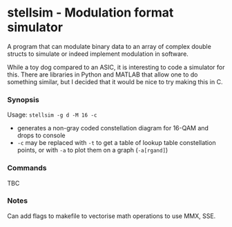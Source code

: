 # stellsim - Modulation format simulator

A program that can modulate binary data to an array of complex double structs
to simulate or indeed implement modulation in software.

While a toy dog compared to an ASIC, it is interesting to code a simulator for
this. There are libraries in Python and MATLAB that allow one to do something
similar, but I decided that it would be nice to try making this in C.

### Synopsis

Usage: `stellsim -g d -M 16 -c`
- generates a non-gray coded constellation diagram for 16-QAM and drops to
console
- `-c` may be replaced with `-t` to get a table of lookup table constellation
points, or with `-a` to plot them on a graph (`-a[rgand]`)

### Commands

TBC

### Notes

Can add flags to makefile to vectorise math operations to use MMX, SSE.


